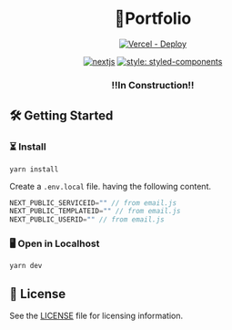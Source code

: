 <div align="center">

# 📂Portfolio

[![Vercel - Deploy](https://img.shields.io/github/deployments/LuisFOsG/portfolio/production?label=vercel&logo=vercel&logoColor=white)](https://vercel.com)

[![nextjs](https://img.shields.io/badge/next.js-12.0.1-brightgreen)](https://github.com/vercel/next.js)
[![style: styled-components](https://img.shields.io/badge/style-%F0%9F%92%85%20styled--components-orange.svg?colorB=daa357&colorA=db748e)](https://github.com/styled-components/styled-components)

### ‼In Construction‼
  
</div>

## 🛠 Getting Started

### ⏳ Install

```
yarn install
```

Create a `.env.local` file. having the following content.

```js
NEXT_PUBLIC_SERVICEID="" // from email.js
NEXT_PUBLIC_TEMPLATEID="" // from email.js
NEXT_PUBLIC_USERID="" // from email.js
```

### 🖥 Open in Localhost

```
yarn dev
```

## 📃 License

See the [LICENSE](./LICENSE) file for licensing information.
